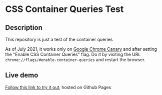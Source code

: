 # CSS Container Queries Test

## Description
This repository is just a test of the container queries

As of July 2021, it works only on [Google Chrome Canary](https://www.google.com/chrome/canary/) and after setting the "Enable CSS Container Queries" flag. 
Do it by visiting the URL `chrome://flags/#enable-container-queries` and restart the browser.

## Live demo

[Follow this link to try it out](https://collieranthony.github.io/container-query/), hosted on Github Pages